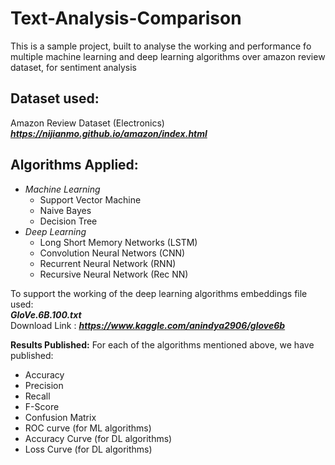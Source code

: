 # Text-Analysis-Comparison
This is a sample project, built to analyse the working and performance fo multiple machine learning and deep learning algorithms over amazon review dataset, for sentiment analysis

## Dataset used:
Amazon Review Dataset (Electronics) <br>
***https://nijianmo.github.io/amazon/index.html***

## Algorithms Applied:
* *Machine Learning* <br>
  - Support Vector Machine <br>
  - Naive Bayes <br>
  - Decision Tree <br>
* *Deep Learning* <br>
  - Long Short Memory Networks (LSTM) <br>
  - Convolution Neural Networs (CNN) <br>
  - Recurrent Neural Network (RNN) <br>
  - Recursive Neural Network (Rec NN) <br>

To support the working of the deep learning algorithms embeddings file used: <br>
***GloVe.6B.100.txt*** <br>
Download Link : ***https://www.kaggle.com/anindya2906/glove6b***


**Results Published:**
For each of the algorithms mentioned above, we have published:
* Accuracy
* Precision
* Recall
* F-Score
* Confusion Matrix
* ROC curve (for ML algorithms)
* Accuracy Curve (for DL algorithms)
* Loss Curve (for DL algorithms)
